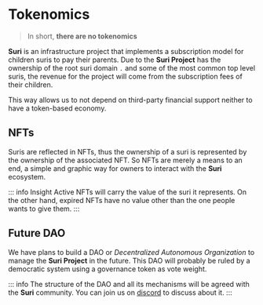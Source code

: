 # Tokenomics

> In short, **there are no tokenomics**

**Suri** is an infrastructure project that implements a subscription model for children suris to pay their parents. Due
to the **Suri Project** has the ownership of the root suri domain `.` and some of the most common top level suris, the
revenue for the project will come from the subscription fees of their children.

This way allows us to not depend on third-party financial support neither to have a token-based economy.

## NFTs

Suris are reflected in NFTs, thus the ownership of a suri is represented by the ownership of the associated NFT. So NFTs
are merely a means to an end, a simple and graphic way for owners to interact with the **Suri** ecosystem.

::: info Insight
Active NFTs will carry the value of the suri it represents. On the other hand, expired NFTs have no value other than the
one people wants to give them.
:::

## Future DAO

We have plans to build a DAO or _Decentralized Autonomous Organization_ to manage the **Suri Project** in the future.
This DAO will probably be ruled by a democratic system using a governance token as vote weight.

::: info
The structure of the DAO and all its mechanisms will be agreed with the **Suri** community. You can join us
on [discord](https://discord.gg/CtzA2kPdA7) to discuss about it.
:::